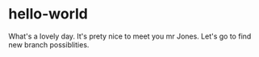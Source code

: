 # hello-world

What's a lovely day. It's prety nice to meet you mr Jones.
Let's go to find new branch possiblities.
